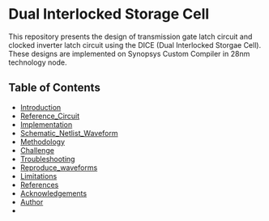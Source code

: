 # Dual Interlocked Storage Cell
This repository presents the design of transmission gate latch circuit and clocked inverter latch circuit using the DICE (Dual Interlocked Storgae Cell). These designs are implemented on Synopsys Custom Compiler in 28nm technology node.
## Table of Contents 
- [Introduction](#introduction)
- [Reference_Circuit](#reference_circuit)
- [Implementation](#implementation)
- [Schematic_Netlist_Waveform](#schematic_netlist_waveform)
- [Methodology](#methodology)
- [Challenge](#challenge)
- [Troubleshooting](#troubleshooting)
- [Reproduce_waveforms](#reproduce_waveforms)
- [Limitations](#limitations)
- [References](#references)
- [Acknowledgements](#acknowledgements)
- [Author](#author)
- 

